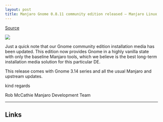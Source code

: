 ```yaml
---
layout: post
title: Manjaro Gnome 0.8.11 community edition released – Manjaro Linux – Enjoy the simplicity
---
```

[Source](http://manjaro.github.io/Manjaro-Gnome-0.8.11-community-edition-released/ "Permalink to Manjaro Gnome 0.8.11 community edition released – Manjaro Linux – Enjoy the simplicity")

![][1]

Just a quick note that our Gnome community edition installation media has been updated. This edition now provides Gnome in a highly vanilla state with only the baseline Manjaro tools, which we believe is the best long-term installation media solution for this particular DE.

This release comes with Gnome 3.14 series and all the usual Manjaro and upstream updates.

kind regards

Rob McCathie Manjaro Development Team

* * *

## Links

[1]: http://manjaro.github.io/images/manjaro-0811-gnome.jpg
  
